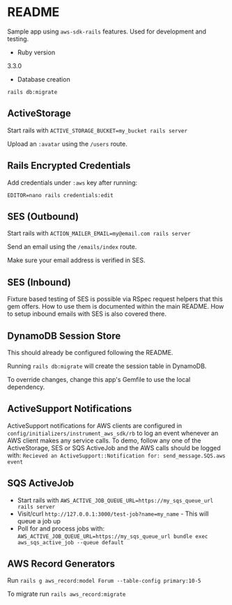# README

Sample app using `aws-sdk-rails` features. Used for development and testing.

* Ruby version

3.3.0

* Database creation

`rails db:migrate`

## ActiveStorage

Start rails with `ACTIVE_STORAGE_BUCKET=my_bucket rails server`

Upload an `:avatar` using the `/users` route.

## Rails Encrypted Credentials

Add credentials under `:aws` key after running:

`EDITOR=nano rails credentials:edit`

## SES (Outbound)

Start rails with `ACTION_MAILER_EMAIL=my@email.com rails server`

Send an email using the `/emails/index` route.

Make sure your email address is verified in SES.

## SES (Inbound)

Fixture based testing of SES is possible via RSpec request helpers that this gem offers. How to use them is documented within the main README. How to setup inbound emails with SES is also covered there.

## DynamoDB Session Store

This should already be configured following the README.

Running `rails db:migrate` will create the session table in DynamoDB.

To override changes, change this app's Gemfile to use the local dependency.

## ActiveSupport Notifications

ActiveSupport notifications for AWS clients are configured in
`config/initializers/instrument_aws_sdk/rb` to log an event
whenever an AWS client makes any service calls.  To demo, follow
any one of the ActiveStorage, SES or SQS ActiveJob and the
AWS calls should be logged with:
`Recieved an ActiveSupport::Notification for: send_message.SQS.aws event`

## SQS ActiveJob

* Start rails with `AWS_ACTIVE_JOB_QUEUE_URL=https://my_sqs_queue_url rails server`
* Visit/curl `http://127.0.0.1:3000/test-job?name=my_name` - This will queue a job up
* Poll for and process jobs with: `AWS_ACTIVE_JOB_QUEUE_URL=https://my_sqs_queue_url bundle exec aws_sqs_active_job --queue default`

## AWS Record Generators

Run `rails g aws_record:model Forum --table-config primary:10-5`

To migrate run `rails aws_record:migrate`
